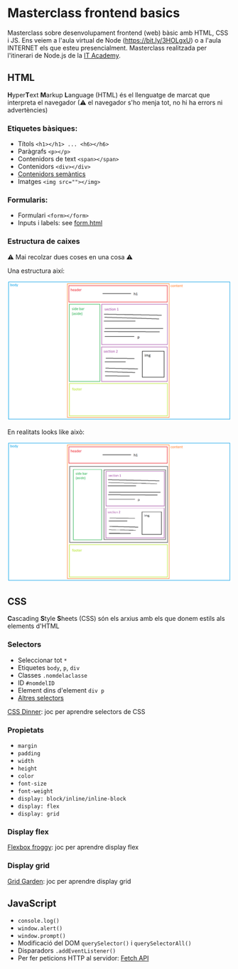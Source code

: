 # Masterclass frontend basics

Masterclass sobre desenvolupament frontend (web) bàsic amb HTML, CSS i JS. Ens veiem a l'aula virtual de Node (https://bit.ly/3HOLgxU) o a l'aula INTERNET els que esteu presencialment. Masterclass realitzada per l'itinerari de Node.js de la [IT Academy](https://www.barcelonactiva.cat/es/itacademy).


## **HTML**

**H**yper**T**ext **M**arkup **L**anguage (HTML) és el llenguatge de marcat que interpreta el navegador (⚠ el navegador s'ho menja tot, no hi ha errors ni advertències)

### Etiquetes bàsiques:

- Títols `<h1></h1> ... <h6></h6>`
- Paràgrafs `<p></p>`
- Contenidors de text `<span></span>`
- Contenidors `<div></div>`
- [Contenidors semàntics](https://www.w3schools.com/html/html5_semantic_elements.asp)
- Imatges `<img src=""></img>`

### Formularis:

- Formulari `<form></form>`
- Inputs i labels: see [form.html](form.html)

### Estructura de caixes

⚠ Mai recolzar dues coses en una cosa ⚠ 

Una estructura així:

![](wireframe.png)

En realitats looks like això:

![](wireframe-divs.png)


## **CSS**

**C**ascading **S**tyle **S**heets (CSS) són els arxius amb els que donem estils als elements d'HTML

### Selectors

- Seleccionar tot `*`
- Etiquetes `body`, `p`, `div` 
- Classes `.nomdelaclasse`
- ID `#nomdelID`
- Element dins d'element `div p`
- [Altres selectors](https://www.w3schools.com/cssref/css_selectors.asp)

[CSS Dinner](https://flukeout.github.io/): joc per aprendre selectors de CSS

### Propietats

- `margin`
- `padding`
- `width`
- `height`
- `color`
- `font-size`
- `font-weight`
- `display: block/inline/inline-block`
- `display: flex`
- `display: grid`

### Display flex

[Flexbox froggy](https://flexboxfroggy.com/#es): joc per aprendre display flex

### Display grid

[Grid Garden](https://cssgridgarden.com/#es): joc per aprendre display grid


## **JavaScript**

- `console.log()`
- `window.alert()`
- `window.prompt()`
- Modificació del DOM `querySelector()` i `querySelectorAll()`
- Disparadors `.addEventListener()`
- Per fer peticions HTTP al servidor: [Fetch API](https://pablomonteserin.com/curso/javascript/ejemplos-api-fetch/)
